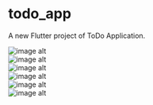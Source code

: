 # todo_app

A new Flutter project of ToDo Application.

![image alt](https://github.com/AzhanAli100/Todo_Application/blob/fc41ed482567b4e216db64d22e06ba75b0c61be1/Screenshot%20(6).png)
<br>
![image alt](https://github.com/AzhanAli100/Todo_Application/blob/4785d942c12a5e5049cc73800315984abeb8e8e1/Screenshot%20(7).png)
<br>
![image alt](https://github.com/AzhanAli100/Todo_Application/blob/4785d942c12a5e5049cc73800315984abeb8e8e1/Screenshot%20(8).png)
<br>
![image alt](https://github.com/AzhanAli100/Todo_Application/blob/4785d942c12a5e5049cc73800315984abeb8e8e1/Screenshot%20(9).png)
<br>
![image alt](https://github.com/AzhanAli100/Todo_Application/blob/4785d942c12a5e5049cc73800315984abeb8e8e1/Screenshot%20(10).png)
<br>
![image alt](https://github.com/AzhanAli100/Todo_Application/blob/4785d942c12a5e5049cc73800315984abeb8e8e1/Screenshot%20(11).png)
<br>

